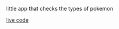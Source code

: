 little app that checks the types of pokemon

[live code](https://jasoncassella.github.io/pokemon-api-app/)
